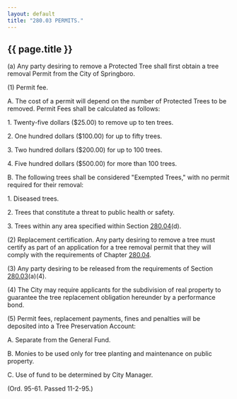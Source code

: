```yaml
---
layout: default 
title: "280.03 PERMITS."
---
```


{{ page.title }}
----------------

​(a) Any party desiring to remove a Protected Tree shall first obtain a
tree removal Permit from the City of Springboro.

​(1) Permit fee.

A. The cost of a permit will depend on the number of Protected Trees to
be removed. Permit Fees shall be calculated as follows:

​1. Twenty-five dollars (\$25.00) to remove up to ten trees.

​2. One hundred dollars (\$100.00) for up to fifty trees.

​3. Two hundred dollars (\$200.00) for up to 100 trees.

​4. Five hundred dollars (\$500.00) for more than 100 trees.

B. The following trees shall be considered "Exempted Trees," with no
permit required for their removal:

​1. Diseased trees.

​2. Trees that constitute a threat to public health or safety.

​3. Trees within any area specified within Section
[280.04](195864b1.html)(d).

​(2) Replacement certification. Any party desiring to remove a tree must
certify as part of an application for a tree removal permit that they
will comply with the requirements of Chapter [280.04](190dab57.html).

​(3) Any party desiring to be released from the requirements of Section
[280.03](1943696f.html)(a)(4).

​(4) The City may require applicants for the subdivision of real
property to guarantee the tree replacement obligation hereunder by a
performance bond.

​(5) Permit fees, replacement payments, fines and penalties will be
deposited into a Tree Preservation Account:

A. Separate from the General Fund.

B. Monies to be used only for tree planting and maintenance on public
property.

C. Use of fund to be determined by City Manager.

(Ord. 95-61. Passed 11-2-95.)
